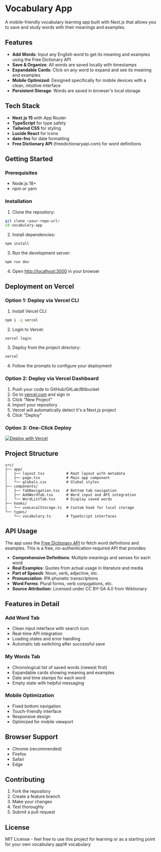 # Vocabulary App

A mobile-friendly vocabulary learning app built with Next.js that allows you to save and study words with their meanings and examples.

## Features

- **Add Words**: Input any English word to get its meaning and examples using the Free Dictionary API
- **Save & Organize**: All words are saved locally with timestamps
- **Expandable Cards**: Click on any word to expand and see its meaning and examples
- **Mobile Optimized**: Designed specifically for mobile devices with a clean, intuitive interface
- **Persistent Storage**: Words are saved in browser's local storage

## Tech Stack

- **Next.js 15** with App Router
- **TypeScript** for type safety
- **Tailwind CSS** for styling
- **Lucide React** for icons
- **date-fns** for date formatting
- **Free Dictionary API** (freedictionaryapi.com) for word definitions

## Getting Started

### Prerequisites

- Node.js 18+ 
- npm or yarn

### Installation

1. Clone the repository:
```bash
git clone <your-repo-url>
cd vocabulary-app
```

2. Install dependencies:
```bash
npm install
```

3. Run the development server:
```bash
npm run dev
```

4. Open [http://localhost:3000](http://localhost:3000) in your browser

## Deployment on Vercel

### Option 1: Deploy via Vercel CLI

1. Install Vercel CLI:
```bash
npm i -g vercel
```

2. Login to Vercel:
```bash
vercel login
```

3. Deploy from the project directory:
```bash
vercel
```

4. Follow the prompts to configure your deployment

### Option 2: Deploy via Vercel Dashboard

1. Push your code to GitHub/GitLab/Bitbucket
2. Go to [vercel.com](https://vercel.com) and sign in
3. Click "New Project"
4. Import your repository
5. Vercel will automatically detect it's a Next.js project
6. Click "Deploy"

### Option 3: One-Click Deploy

[![Deploy with Vercel](https://vercel.com/button)](https://vercel.com/new/clone?repository-url=https://github.com/your-username/vocabulary-app)

## Project Structure

```
src/
├── app/
│   ├── layout.tsx          # Root layout with metadata
│   ├── page.tsx            # Main app component
│   └── globals.css         # Global styles
├── components/
│   ├── TabNavigation.tsx   # Bottom tab navigation
│   ├── AddWordTab.tsx      # Word input and API integration
│   └── WordListTab.tsx     # Display saved words
├── hooks/
│   └── useLocalStorage.ts  # Custom hook for local storage
└── types/
    └── vocabulary.ts       # TypeScript interfaces
```

## API Usage

The app uses the [Free Dictionary API](https://freedictionaryapi.com/) to fetch word definitions and examples. This is a free, no-authentication-required API that provides:

- **Comprehensive Definitions**: Multiple meanings and senses for each word
- **Real Examples**: Quotes from actual usage in literature and media
- **Part of Speech**: Noun, verb, adjective, etc.
- **Pronunciation**: IPA phonetic transcriptions
- **Word Forms**: Plural forms, verb conjugations, etc.
- **Source Attribution**: Licensed under CC BY-SA 4.0 from Wiktionary

## Features in Detail

### Add Word Tab
- Clean input interface with search icon
- Real-time API integration
- Loading states and error handling
- Automatic tab switching after successful save

### My Words Tab
- Chronological list of saved words (newest first)
- Expandable cards showing meaning and examples
- Date and time stamps for each word
- Empty state with helpful messaging

### Mobile Optimization
- Fixed bottom navigation
- Touch-friendly interface
- Responsive design
- Optimized for mobile viewport

## Browser Support

- Chrome (recommended)
- Firefox
- Safari
- Edge

## Contributing

1. Fork the repository
2. Create a feature branch
3. Make your changes
4. Test thoroughly
5. Submit a pull request

## License

MIT License - feel free to use this project for learning or as a starting point for your own vocabulary app!#   v o c a b u l a r y 
 
 